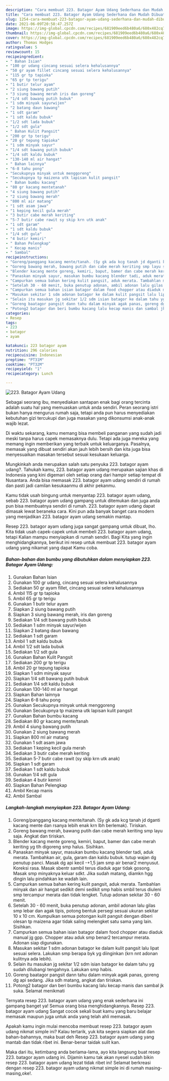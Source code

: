 ```yaml
---
description: "Cara membuat 223. Batagor Ayam Udang Sederhana dan Mudah Dibuat"
title: "Cara membuat 223. Batagor Ayam Udang Sederhana dan Mudah Dibuat"
slug: 1254-cara-membuat-223-batagor-ayam-udang-sederhana-dan-mudah-dibuat
date: 2021-06-09T20:58:47.257Z
image: https://img-global.cpcdn.com/recipes/681909eed6b480a6/680x482cq70/223-batagor-ayam-udang-foto-resep-utama.jpg
thumbnail: https://img-global.cpcdn.com/recipes/681909eed6b480a6/680x482cq70/223-batagor-ayam-udang-foto-resep-utama.jpg
cover: https://img-global.cpcdn.com/recipes/681909eed6b480a6/680x482cq70/223-batagor-ayam-udang-foto-resep-utama.jpg
author: Thomas Hodges
ratingvalue: 5
reviewcount: 15
recipeingredient:
- " Bahan Isian"
- "100 gr udang cincang sesuai selera kehalusannya"
- "50 gr ayam fillet cincang sesuai selera kehalusannya"
- "115 gr tp tapioka"
- "65 gr tp terigu"
- "1 butir telur ayam"
- "2 siung bawang putih"
- "3 siung bawang merah iris dan goreng"
- "1/4 sdt bawang putih bubuk"
- "1 sdm minyak sayurwijen"
- "2 batang daun bawang"
- "1 sdt garam"
- "1 sdt kaldu bubuk"
- "1/2 sdt lada bubuk"
- "1/2 sdt gula"
- " Bahan Kulit Pangsit"
- "200 gr tp terigu"
- "20 gr tepung tapioka"
- "1 sdm minyak sayur"
- "1/4 sdt bawang putih bubuk"
- "1/4 sdt kaldu bubuk"
- "130-140 ml air hangat"
- " Bahan lainnya"
- "6-8 tahu pong"
- "Secukupnya minyak untuk menggoreng"
- "Secukupnya tp maizena utk lapisan kulit pangsit"
- " Bahan bumbu kacang"
- "80 gr kacang mentetanah"
- "4 siung bawang putih"
- "2 siung bawang merah"
- "800 ml air matang"
- "1 sdt asam jawa"
- "1 keping kecil gula merah"
- "3 butir cabe merah keriting"
- "5-7 butir cabe rawit sy skip krn utk anak"
- "1 sdt garam"
- "1 sdt kaldu bubuk"
- "1/4 sdt gula"
- "4 butir kemiri"
- " Bahan Pelengkap"
- " Kecap manis"
- " Sambal"
recipeinstructions:
- "Goreng/panggang kacang mente/tanah. (Sy gk ada kcg tanah jd dganti kacang mente dan rsanya lebih enak krn lbh berlemak). Tiriskan."
- "Goreng bawang merah, bawang putih dan cabe merah keriting smp layu saja. Angkat dan tiriskan."
- "Blender kacang mente goreng, kemiri, baput, bamer dan cabe merah keriting yg tlh digoreng smp halus. Sisihkan."
- "Panaskan minyak sayur, masukan bumbu kacang blender tadi, aduk merata. Tambahkan air, gula, garam dan kaldu bubuk. tutup wajan dg penutup panci. Masak dg api kecil -+1,5 jam smp air benar2 menyusut. Koreksi rasa. Masak sbentr sambil terus diaduk agar tidak gosong. Masak smp minyaknya keluar sdkt. Jika sudah matang, diamkn hgg dingin lalu pindahkan ke wadah lain."
- "Campurkan semua bahan kering kulit pangsit, aduk merata. Tambahlan minyak dan air hangat sedikit demi sedikit smp habis smbil terus diuleni smp tercampur merata dan tidak lengket. Tutup adonan sekitar 30 - 60 menit."
- "Setelah 30 - 60 menit, buka penutup adonan, ambil adonan lalu gilas smp lebar dan agak tipis, potong bentuk persegi sesuai ukuran sekitar 10 x 10 cm. Kumpulkan semua potongan kulit pangsit dengan diberi olesan tp maizena agar tidak saling melengket satu sama yang lain. Sisihkan."
- "Campurkan semua bahan isian batagor dalam food chopper atau diaduk manual jg gpp. Chopper atau aduk smp benar2 tercampur merata. Adonan siap digunakan."
- "Masukan sekitar 1 sdm adonan batagor ke dalam kulit pangsit lalu lipat sesuai selera. Lakukan smp berapa byk yg diinginkan (krn nnt adonan kulitnya ada lebih)."
- "Selain itu masukan jg sekitar 1/2 sdm isian batagor ke dalam tahu yg sudah dilubangi tengahnya. Lakukan smp habis."
- "Goreng baatagor pangsit dann tahu dalam minyak agak panas, goreng dg api sedang. Jika sdh matang, angkat dan tiriskan."
- "Potong2 batagor dan beri bumbu kacang lalu kecap manis dan sambal jk suka. Selamat menikmati"
categories:
- Resep
tags:
- 223
- batagor
- ayam

katakunci: 223 batagor ayam 
nutrition: 296 calories
recipecuisine: Indonesian
preptime: "PT31M"
cooktime: "PT32M"
recipeyield: "1"
recipecategory: Lunch

---
```



![223. Batagor Ayam Udang](https://img-global.cpcdn.com/recipes/681909eed6b480a6/680x482cq70/223-batagor-ayam-udang-foto-resep-utama.jpg)

Sebagai seorang ibu, menyediakan santapan enak bagi orang tercinta adalah suatu hal yang memuaskan untuk anda sendiri. Peran seorang istri bukan hanya mengurus rumah saja, tetapi anda pun harus menyediakan kebutuhan gizi tercukupi dan juga masakan yang dikonsumsi anak-anak wajib lezat.

Di waktu  sekarang, kamu memang bisa membeli panganan yang sudah jadi meski tanpa harus capek memasaknya dulu. Tetapi ada juga mereka yang memang ingin memberikan yang terbaik untuk keluarganya. Pasalnya, memasak yang dibuat sendiri akan jauh lebih bersih dan kita juga bisa menyesuaikan masakan tersebut sesuai kesukaan keluarga. 



Mungkinkah anda merupakan salah satu penyuka 223. batagor ayam udang?. Tahukah kamu, 223. batagor ayam udang merupakan sajian khas di Indonesia yang kini digemari oleh setiap orang dari hampir setiap tempat di Nusantara. Anda bisa memasak 223. batagor ayam udang sendiri di rumah dan pasti jadi camilan kesukaanmu di akhir pekanmu.

Kamu tidak usah bingung untuk menyantap 223. batagor ayam udang, sebab 223. batagor ayam udang gampang untuk ditemukan dan juga anda pun bisa membuatnya sendiri di rumah. 223. batagor ayam udang dapat dimasak lewat beraneka cara. Kini pun ada banyak banget cara modern yang menjadikan 223. batagor ayam udang semakin mantap.

Resep 223. batagor ayam udang juga sangat gampang untuk dibuat, lho. Kita tidak usah capek-capek untuk membeli 223. batagor ayam udang, tetapi Kalian mampu menyiapkan di rumah sendiri. Bagi Kita yang ingin menghidangkannya, berikut ini resep untuk membuat 223. batagor ayam udang yang nikamat yang dapat Kamu coba.

<!--inarticleads1-->

##### Bahan-bahan dan bumbu yang dibutuhkan dalam menyiapkan 223. Batagor Ayam Udang:

1. Gunakan  Bahan Isian
1. Gunakan 100 gr udang, cincang sesuai selera kehalusannya
1. Sediakan 50 gr ayam fillet, cincang sesuai selera kehalusannya
1. Ambil 115 gr tp tapioka
1. Ambil 65 gr tp terigu
1. Gunakan 1 butir telur ayam
1. Siapkan 2 siung bawang putih
1. Siapkan 3 siung bawang merah, iris dan goreng
1. Sediakan 1/4 sdt bawang putih bubuk
1. Sediakan 1 sdm minyak sayur/wijen
1. Siapkan 2 batang daun bawang
1. Sediakan 1 sdt garam
1. Ambil 1 sdt kaldu bubuk
1. Ambil 1/2 sdt lada bubuk
1. Sediakan 1/2 sdt gula
1. Gunakan  Bahan Kulit Pangsit
1. Sediakan 200 gr tp terigu
1. Ambil 20 gr tepung tapioka
1. Siapkan 1 sdm minyak sayur
1. Siapkan 1/4 sdt bawang putih bubuk
1. Sediakan 1/4 sdt kaldu bubuk
1. Gunakan 130-140 ml air hangat
1. Siapkan  Bahan lainnya
1. Siapkan 6-8 tahu pong
1. Gunakan Secukupnya minyak untuk menggoreng
1. Gunakan Secukupnya tp maizena utk lapisan kulit pangsit
1. Gunakan  Bahan bumbu kacang
1. Sediakan 80 gr kacang mente/tanah
1. Ambil 4 siung bawang putih
1. Gunakan 2 siung bawang merah
1. Siapkan 800 ml air matang
1. Gunakan 1 sdt asam jawa
1. Sediakan 1 keping kecil gula merah
1. Sediakan 3 butir cabe merah keriting
1. Sediakan 5-7 butir cabe rawit (sy skip krn utk anak)
1. Siapkan 1 sdt garam
1. Sediakan 1 sdt kaldu bubuk
1. Gunakan 1/4 sdt gula
1. Sediakan 4 butir kemiri
1. Siapkan  Bahan Pelengkap
1. Ambil  Kecap manis
1. Ambil  Sambal




<!--inarticleads2-->

##### Langkah-langkah menyiapkan 223. Batagor Ayam Udang:

1. Goreng/panggang kacang mente/tanah. (Sy gk ada kcg tanah jd dganti kacang mente dan rsanya lebih enak krn lbh berlemak). Tiriskan.
1. Goreng bawang merah, bawang putih dan cabe merah keriting smp layu saja. Angkat dan tiriskan.
1. Blender kacang mente goreng, kemiri, baput, bamer dan cabe merah keriting yg tlh digoreng smp halus. Sisihkan.
1. Panaskan minyak sayur, masukan bumbu kacang blender tadi, aduk merata. Tambahkan air, gula, garam dan kaldu bubuk. tutup wajan dg penutup panci. Masak dg api kecil -+1,5 jam smp air benar2 menyusut. Koreksi rasa. Masak sbentr sambil terus diaduk agar tidak gosong. Masak smp minyaknya keluar sdkt. Jika sudah matang, diamkn hgg dingin lalu pindahkan ke wadah lain.
1. Campurkan semua bahan kering kulit pangsit, aduk merata. Tambahlan minyak dan air hangat sedikit demi sedikit smp habis smbil terus diuleni smp tercampur merata dan tidak lengket. Tutup adonan sekitar 30 - 60 menit.
1. Setelah 30 - 60 menit, buka penutup adonan, ambil adonan lalu gilas smp lebar dan agak tipis, potong bentuk persegi sesuai ukuran sekitar 10 x 10 cm. Kumpulkan semua potongan kulit pangsit dengan diberi olesan tp maizena agar tidak saling melengket satu sama yang lain. Sisihkan.
1. Campurkan semua bahan isian batagor dalam food chopper atau diaduk manual jg gpp. Chopper atau aduk smp benar2 tercampur merata. Adonan siap digunakan.
1. Masukan sekitar 1 sdm adonan batagor ke dalam kulit pangsit lalu lipat sesuai selera. Lakukan smp berapa byk yg diinginkan (krn nnt adonan kulitnya ada lebih).
1. Selain itu masukan jg sekitar 1/2 sdm isian batagor ke dalam tahu yg sudah dilubangi tengahnya. Lakukan smp habis.
1. Goreng baatagor pangsit dann tahu dalam minyak agak panas, goreng dg api sedang. Jika sdh matang, angkat dan tiriskan.
1. Potong2 batagor dan beri bumbu kacang lalu kecap manis dan sambal jk suka. Selamat menikmati




Ternyata resep 223. batagor ayam udang yang enak sederhana ini gampang banget ya! Semua orang bisa menghidangkannya. Resep 223. batagor ayam udang Sangat cocok sekali buat kamu yang baru belajar memasak maupun juga untuk anda yang telah ahli memasak.

Apakah kamu ingin mulai mencoba membuat resep 223. batagor ayam udang nikmat simple ini? Kalau tertarik, yuk kita segera siapkan alat dan bahan-bahannya, maka buat deh Resep 223. batagor ayam udang yang mantab dan tidak ribet ini. Benar-benar taidak sulit kan. 

Maka dari itu, ketimbang anda berlama-lama, ayo kita langsung buat resep 223. batagor ayam udang ini. Dijamin kamu tak akan nyesel sudah bikin resep 223. batagor ayam udang lezat tidak ribet ini! Selamat berkreasi dengan resep 223. batagor ayam udang nikmat simple ini di rumah masing-masing,oke!.

